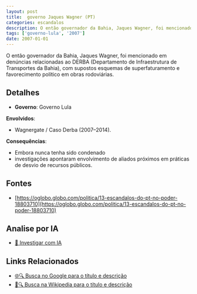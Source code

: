 ```yaml
---
layout: post
title:  governo Jaques Wagner (PT)
categories: escandalos
description: O então governador da Bahia, Jaques Wagner, foi mencionado em denúncias relacionadas ao DERBA (Departamento de Infraestrutura de Transportes da Bahia), com supostos esquemas de superfaturamento e favorecimento político em obras rodoviárias.
tags: ['governo-lula', '2007']
date: 2007-01-01
---
```


O então governador da Bahia, Jaques Wagner, foi mencionado em denúncias relacionadas ao DERBA (Departamento de Infraestrutura de Transportes da Bahia), com supostos esquemas de superfaturamento e favorecimento político em obras rodoviárias.

## Detalhes
- **Governo**: Governo Lula

**Envolvidos**:
- Wagnergate / Caso Derba (2007–2014).


**Consequências**:
- Embora nunca tenha sido condenado
- investigações apontaram envolvimento de aliados próximos em práticas de desvio de recursos públicos.


## Fontes
- [https://oglobo.globo.com/politica/13-escandalos-do-pt-no-poder-18803710](https://oglobo.globo.com/politica/13-escandalos-do-pt-no-poder-18803710)


## Analise por IA
- [🤖 Investigar com IA](https://www.perplexity.ai/search?q=governo%20Jaques%20Wagner%20%28PT%29%20O%20ent%C3%A3o%20governador%20da%20Bahia%2C%20Jaques%20Wagner%2C%20foi%20mencionado%20em%20den%C3%BAncias%20relacionadas%20ao%20DERBA%20%28Departamento%20de%20Infraestrutura%20de%20Transportes%20da%20Bahia%29%2C%20com%20supostos%20esquemas%20de%20superfaturamento%20e%20favorecimento%20pol%C3%ADtico%20em%20obras%20rodovi%C3%A1rias.%20Governo%20Lula)

## Links Relacionados
- [🌐🔍 Busca no Google para o título e descrição](https://www.google.com/search?q=governo%20Jaques%20Wagner%20%28PT%29%20O%20ent%C3%A3o%20governador%20da%20Bahia%2C%20Jaques%20Wagner%2C%20foi%20mencionado%20em%20den%C3%BAncias%20relacionadas%20ao%20DERBA%20%28Departamento%20de%20Infraestrutura%20de%20Transportes%20da%20Bahia%29%2C%20com%20supostos%20esquemas%20de%20superfaturamento%20e%20favorecimento%20pol%C3%ADtico%20em%20obras%20rodovi%C3%A1rias.%20Governo%20Lula)
- [📖🔍 Busca na Wikipedia para o título e descrição](https://pt.wikipedia.org/w/index.php?search=governo%20Jaques%20Wagner%20%28PT%29%20O%20ent%C3%A3o%20governador%20da%20Bahia%2C%20Jaques%20Wagner%2C%20foi%20mencionado%20em%20den%C3%BAncias%20relacionadas%20ao%20DERBA%20%28Departamento%20de%20Infraestrutura%20de%20Transportes%20da%20Bahia%29%2C%20com%20supostos%20esquemas%20de%20superfaturamento%20e%20favorecimento%20pol%C3%ADtico%20em%20obras%20rodovi%C3%A1rias.%20Governo%20Lula)

